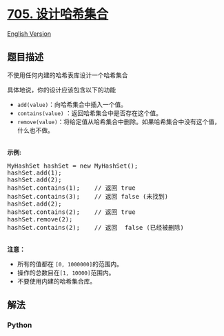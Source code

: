 # [705. 设计哈希集合](https://leetcode-cn.com/problems/design-hashset)

[English Version](/leetcode/0700-0799/0705.Design%20HashSet/README_EN.md)

## 题目描述

<!-- 这里写题目描述 -->

<p>不使用任何内建的哈希表库设计一个哈希集合</p>

<p>具体地说，你的设计应该包含以下的功能</p>

<ul>
	<li><code>add(value)</code>：向哈希集合中插入一个值。</li>
	<li><code>contains(value)</code> ：返回哈希集合中是否存在这个值。</li>
	<li><code>remove(value)</code>：将给定值从哈希集合中删除。如果哈希集合中没有这个值，什么也不做。</li>
</ul>

<p><br>
<strong>示例:</strong></p>

<pre>MyHashSet hashSet = new MyHashSet();
hashSet.add(1); &nbsp; &nbsp; &nbsp; &nbsp; 
hashSet.add(2); &nbsp; &nbsp; &nbsp; &nbsp; 
hashSet.contains(1); &nbsp;&nbsp;&nbsp;// 返回 true
hashSet.contains(3); &nbsp;&nbsp;&nbsp;// 返回 false (未找到)
hashSet.add(2); &nbsp; &nbsp; &nbsp; &nbsp; &nbsp;
hashSet.contains(2); &nbsp;&nbsp;&nbsp;// 返回 true
hashSet.remove(2); &nbsp; &nbsp; &nbsp; &nbsp; &nbsp;
hashSet.contains(2); &nbsp;&nbsp;&nbsp;// 返回  false (已经被删除)
</pre>

<p><br>
<strong>注意：</strong></p>

<ul>
	<li>所有的值都在&nbsp;<code>[0, 1000000]</code>的范围内。</li>
	<li>操作的总数目在<code>[1, 10000]</code>范围内。</li>
	<li>不要使用内建的哈希集合库。</li>
</ul>


## 解法

<!-- 这里可写通用的实现逻辑 -->

<!-- tabs:start -->

### **Python**

<!-- 这里可写当前语言的特殊实现逻辑 -->

```python

```

<!-- tabs:end -->
